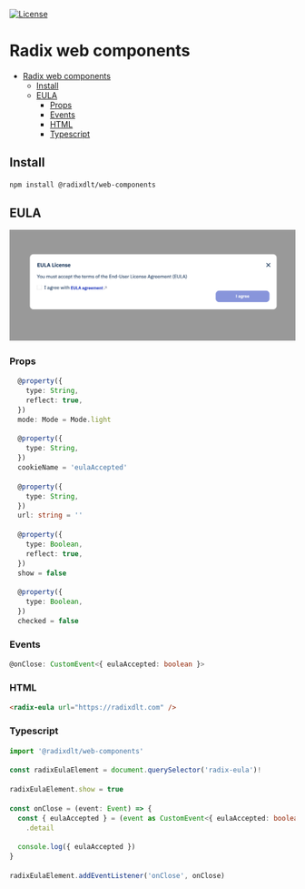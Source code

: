 [![License](https://img.shields.io/badge/License-Apache_2.0-blue.svg)](LICENSE)

# Radix web components

- [Radix web components](#radix-web-components)
  - [Install](#install)
  - [EULA](#eula)
    - [Props](#props)
    - [Events](#events)
    - [HTML](#html)
    - [Typescript](#typescript)

## Install

```bash
npm install @radixdlt/web-components
```

## EULA

![EULA](docs/eula.png)

### Props

```typescript
  @property({
    type: String,
    reflect: true,
  })
  mode: Mode = Mode.light

  @property({
    type: String,
  })
  cookieName = 'eulaAccepted'

  @property({
    type: String,
  })
  url: string = ''

  @property({
    type: Boolean,
    reflect: true,
  })
  show = false

  @property({
    type: Boolean,
  })
  checked = false
```

### Events

```typescript
@onClose: CustomEvent<{ eulaAccepted: boolean }>
```

### HTML

```html
<radix-eula url="https://radixdlt.com" />
```

### Typescript

```typescript
import '@radixdlt/web-components'

const radixEulaElement = document.querySelector('radix-eula')!

radixEulaElement.show = true

const onClose = (event: Event) => {
  const { eulaAccepted } = (event as CustomEvent<{ eulaAccepted: boolean }>)
    .detail

  console.log({ eulaAccepted })
}

radixEulaElement.addEventListener('onClose', onClose)
```
